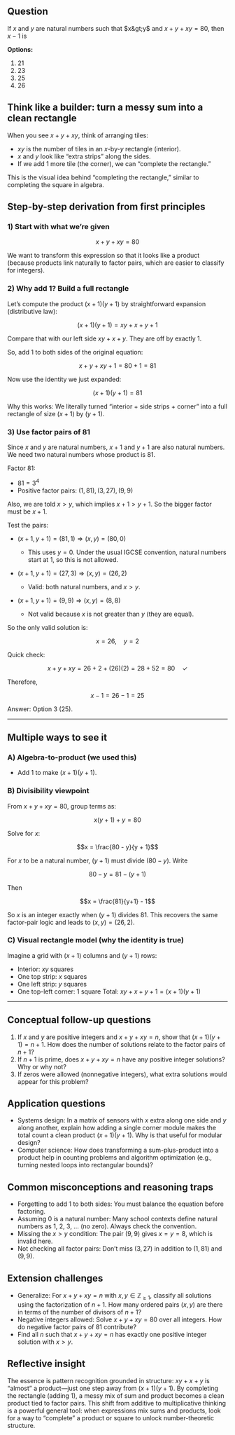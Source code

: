 ## Question

If $x$ and $y$ are natural numbers such that $x&gt;y$ and $x+y+x y=80$, then $x-1$ is

**Options:**

1. 21
2. 23
3. 25
4. 26

## Think like a builder: turn a messy sum into a clean rectangle

When you see $x + y + xy$, think of arranging tiles:
- $xy$ is the number of tiles in an $x$-by-$y$ rectangle (interior).
- $x$ and $y$ look like “extra strips” along the sides.
- If we add 1 more tile (the corner), we can “complete the rectangle.”

This is the visual idea behind “completing the rectangle,” similar to completing the square in algebra.

## Step-by-step derivation from first principles

### 1) Start with what we’re given
```math
x + y + xy = 80
```
We want to transform this expression so that it looks like a product (because products link naturally to factor pairs, which are easier to classify for integers).

### 2) Why add 1? Build a full rectangle
Let’s compute the product $(x+1)(y+1)$ by straightforward expansion (distributive law):
```math
(x+1)(y+1) = xy + x + y + 1
```
Compare that with our left side $xy + x + y$. They are off by exactly 1.

So, add 1 to both sides of the original equation:
```math
x + y + xy + 1 = 80 + 1 = 81
```
Now use the identity we just expanded:
```math
(x+1)(y+1) = 81
```
Why this works: We literally turned “interior + side strips + corner” into a full rectangle of size $(x+1)$ by $(y+1)$.

### 3) Use factor pairs of 81
Since $x$ and $y$ are natural numbers, $x+1$ and $y+1$ are also natural numbers. We need two natural numbers whose product is 81.

Factor 81:
- $81 = 3^4$
- Positive factor pairs: $(1,81), (3,27), (9,9)$

Also, we are told $x > y$, which implies $x+1 > y+1$. So the bigger factor must be $x+1$.

Test the pairs:

- $(x+1, y+1) = (81, 1) \Rightarrow (x, y) = (80, 0)$
  - This uses $y=0$. Under the usual IGCSE convention, natural numbers start at 1, so this is not allowed.

- $(x+1, y+1) = (27, 3) \Rightarrow (x, y) = (26, 2)$
  - Valid: both natural numbers, and $x > y$.

- $(x+1, y+1) = (9, 9) \Rightarrow (x, y) = (8, 8)$
  - Not valid because $x$ is not greater than $y$ (they are equal).

So the only valid solution is:
```math
x = 26,\quad y = 2
```

Quick check:
```math
x + y + xy = 26 + 2 + (26)(2) = 28 + 52 = 80 \quad \checkmark
```

Therefore,
```math
x - 1 = 26 - 1 = 25
```

Answer: Option 3 (25).

---

## Multiple ways to see it

### A) Algebra-to-product (we used this)
- Add 1 to make $(x+1)(y+1)$.

### B) Divisibility viewpoint
From $x + y + xy = 80$, group terms as:
```math
x(y+1) + y = 80
```
Solve for $x$:
```math
x = \frac{80 - y}{y + 1}
```
For $x$ to be a natural number, $(y+1)$ must divide $(80 - y)$. Write
```math
80 - y = 81 - (y + 1)
```
Then
```math
x = \frac{81}{y+1} - 1
```
So $x$ is an integer exactly when $(y+1)$ divides $81$. This recovers the same factor-pair logic and leads to $(x, y) = (26, 2)$.

### C) Visual rectangle model (why the identity is true)
Imagine a grid with $(x+1)$ columns and $(y+1)$ rows:
- Interior: $xy$ squares
- One top strip: $x$ squares
- One left strip: $y$ squares
- One top-left corner: $1$ square
Total: $xy + x + y + 1 = (x+1)(y+1)$

---

## Conceptual follow-up questions

1. If $x$ and $y$ are positive integers and $x + y + xy = n$, show that $(x+1)(y+1) = n+1$. How does the number of solutions relate to the factor pairs of $n+1$?
2. If $n+1$ is prime, does $x + y + xy = n$ have any positive integer solutions? Why or why not?
3. If zeros were allowed (nonnegative integers), what extra solutions would appear for this problem?

## Application questions

- Systems design: In a matrix of sensors with $x$ extra along one side and $y$ along another, explain how adding a single corner module makes the total count a clean product $(x+1)(y+1)$. Why is that useful for modular design?
- Computer science: How does transforming a sum-plus-product into a product help in counting problems and algorithm optimization (e.g., turning nested loops into rectangular bounds)?

## Common misconceptions and reasoning traps

- Forgetting to add 1 to both sides: You must balance the equation before factoring.
- Assuming 0 is a natural number: Many school contexts define natural numbers as 1, 2, 3, … (no zero). Always check the convention.
- Missing the $x>y$ condition: The pair $(9,9)$ gives $x=y=8$, which is invalid here.
- Not checking all factor pairs: Don’t miss $(3,27)$ in addition to $(1,81)$ and $(9,9)$.

## Extension challenges

- Generalize: For $x + y + xy = n$ with $x, y \in \mathbb{Z}_{\ge 1}$, classify all solutions using the factorization of $n+1$. How many ordered pairs $(x, y)$ are there in terms of the number of divisors of $n+1$?
- Negative integers allowed: Solve $x + y + xy = 80$ over all integers. How do negative factor pairs of 81 contribute?
- Find all $n$ such that $x + y + xy = n$ has exactly one positive integer solution with $x > y$.

## Reflective insight

The essence is pattern recognition grounded in structure: $xy + x + y$ is “almost” a product—just one step away from $(x+1)(y+1)$. By completing the rectangle (adding 1), a messy mix of sum and product becomes a clean product tied to factor pairs. This shift from additive to multiplicative thinking is a powerful general tool: when expressions mix sums and products, look for a way to “complete” a product or square to unlock number-theoretic structure.